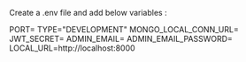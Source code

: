 Create a .env file and add below variables : 

PORT=
TYPE="DEVELOPMENT"
MONGO_LOCAL_CONN_URL=
JWT_SECRET=
ADMIN_EMAIL=
ADMIN_EMAIL_PASSWORD=
LOCAL_URL=http://localhost:8000
